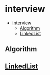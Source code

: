# interview

- [interview](#interview)
  - [Algorithm](#algorithm)
  - [LinkedList](#linkedlist)

## Algorithm

## [LinkedList](algorithm/src/main/java/dataStructure/linkedList/README.md)